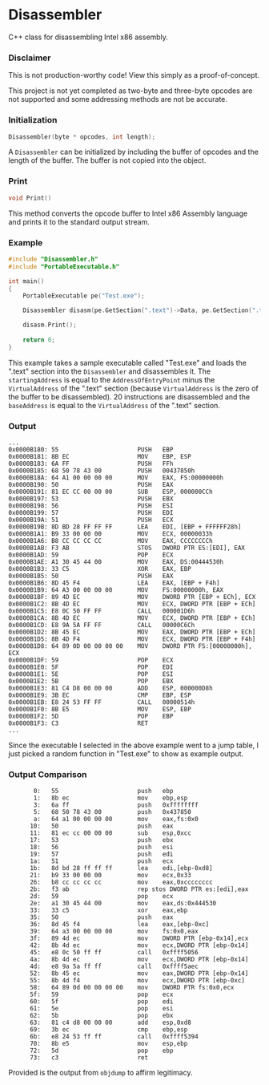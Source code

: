 
# Disassembler
C++ class for disassembling Intel x86 assembly.

### Disclaimer
This is not production-worthy code! View this simply as a proof-of-concept.

This project is not yet completed as two-byte and three-byte opcodes are not supported and some addressing methods are not be accurate.

### Initialization
```C++
Disassembler(byte * opcodes, int length);
```
A `Disassembler` can be initialized by including the buffer of opcodes and the length of the buffer. The buffer is not copied into the object.

### Print
```C++
void Print()
```
This method converts the opcode buffer to Intel x86 Assembly language and prints it to the standard output stream.

### Example
```C++
#include "Disassembler.h"
#include "PortableExecutable.h"

int main()
{
	PortableExecutable pe("Test.exe");

	Disassembler disasm(pe.GetSection(".text")->Data, pe.GetSection(".text")->Length);

	disasm.Print();
	
	return 0;
}
```
This example takes a sample executable called "Test.exe" and loads the ".text" section into the `Disassembler` and disassembles it. The `startingAddress` is equal to the `AddressOfEntryPoint` minus the `VirtualAddress` of the ".text" section (because `VirtualAddress` is the zero of the buffer to be disassembled). 20 instructions are disassembled and the `baseAddress` is equal to the `VirtualAddress` of the ".text" section.

### Output
```
...
0x0000B180: 55                      PUSH   EBP
0x0000B181: 8B EC                   MOV    EBP, ESP
0x0000B183: 6A FF                   PUSH   FFh
0x0000B185: 68 50 78 43 00          PUSH   00437850h
0x0000B18A: 64 A1 00 00 00 00       MOV    EAX, FS:00000000h
0x0000B190: 50                      PUSH   EAX
0x0000B191: 81 EC CC 00 00 00       SUB    ESP, 000000CCh
0x0000B197: 53                      PUSH   EBX
0x0000B198: 56                      PUSH   ESI
0x0000B199: 57                      PUSH   EDI
0x0000B19A: 51                      PUSH   ECX
0x0000B19B: 8D BD 28 FF FF FF       LEA    EDI, [EBP + FFFFFF28h]
0x0000B1A1: B9 33 00 00 00          MOV    ECX, 00000033h
0x0000B1A6: B8 CC CC CC CC          MOV    EAX, CCCCCCCCh
0x0000B1AB: F3 AB                   STOS   DWORD PTR ES:[EDI], EAX
0x0000B1AD: 59                      POP    ECX
0x0000B1AE: A1 30 45 44 00          MOV    EAX, DS:00444530h
0x0000B1B3: 33 C5                   XOR    EAX, EBP
0x0000B1B5: 50                      PUSH   EAX
0x0000B1B6: 8D 45 F4                LEA    EAX, [EBP + F4h]
0x0000B1B9: 64 A3 00 00 00 00       MOV    FS:00000000h, EAX
0x0000B1BF: 89 4D EC                MOV    DWORD PTR [EBP + ECh], ECX
0x0000B1C2: 8B 4D EC                MOV    ECX, DWORD PTR [EBP + ECh]
0x0000B1C5: E8 0C 50 FF FF          CALL   000001D6h
0x0000B1CA: 8B 4D EC                MOV    ECX, DWORD PTR [EBP + ECh]
0x0000B1CD: E8 9A 5A FF FF          CALL   00000C6Ch
0x0000B1D2: 8B 45 EC                MOV    EAX, DWORD PTR [EBP + ECh]
0x0000B1D5: 8B 4D F4                MOV    ECX, DWORD PTR [EBP + F4h]
0x0000B1D8: 64 89 0D 00 00 00 00    MOV    DWORD PTR FS:[00000000h], ECX
0x0000B1DF: 59                      POP    ECX
0x0000B1E0: 5F                      POP    EDI
0x0000B1E1: 5E                      POP    ESI
0x0000B1E2: 5B                      POP    EBX
0x0000B1E3: 81 C4 D8 00 00 00       ADD    ESP, 000000D8h
0x0000B1E9: 3B EC                   CMP    EBP, ESP
0x0000B1EB: E8 24 53 FF FF          CALL   00000514h
0x0000B1F0: 8B E5                   MOV    ESP, EBP
0x0000B1F2: 5D                      POP    EBP
0x0000B1F3: C3                      RET
...
```
Since the executable I selected in the above example went to a jump table, I just picked a random function in "Test.exe" to show as example output.
### Output Comparison
```
       0:   55                      push   ebp
       1:   8b ec                   mov    ebp,esp
       3:   6a ff                   push   0xffffffff
       5:   68 50 78 43 00          push   0x437850
       a:   64 a1 00 00 00 00       mov    eax,fs:0x0
      10:   50                      push   eax
      11:   81 ec cc 00 00 00       sub    esp,0xcc
      17:   53                      push   ebx
      18:   56                      push   esi
      19:   57                      push   edi
      1a:   51                      push   ecx
      1b:   8d bd 28 ff ff ff       lea    edi,[ebp-0xd8]
      21:   b9 33 00 00 00          mov    ecx,0x33
      26:   b8 cc cc cc cc          mov    eax,0xcccccccc
      2b:   f3 ab                   rep stos DWORD PTR es:[edi],eax
      2d:   59                      pop    ecx
      2e:   a1 30 45 44 00          mov    eax,ds:0x444530
      33:   33 c5                   xor    eax,ebp
      35:   50                      push   eax
      36:   8d 45 f4                lea    eax,[ebp-0xc]
      39:   64 a3 00 00 00 00       mov    fs:0x0,eax
      3f:   89 4d ec                mov    DWORD PTR [ebp-0x14],ecx
      42:   8b 4d ec                mov    ecx,DWORD PTR [ebp-0x14]
      45:   e8 0c 50 ff ff          call   0xffff5056
      4a:   8b 4d ec                mov    ecx,DWORD PTR [ebp-0x14]
      4d:   e8 9a 5a ff ff          call   0xffff5aec
      52:   8b 45 ec                mov    eax,DWORD PTR [ebp-0x14]
      55:   8b 4d f4                mov    ecx,DWORD PTR [ebp-0xc]
      58:   64 89 0d 00 00 00 00    mov    DWORD PTR fs:0x0,ecx
      5f:   59                      pop    ecx
      60:   5f                      pop    edi
      61:   5e                      pop    esi
      62:   5b                      pop    ebx
      63:   81 c4 d8 00 00 00       add    esp,0xd8
      69:   3b ec                   cmp    ebp,esp
      6b:   e8 24 53 ff ff          call   0xffff5394
      70:   8b e5                   mov    esp,ebp
      72:   5d                      pop    ebp
      73:   c3                      ret
```
Provided is the output from `objdump` to affirm legitimacy.
